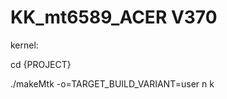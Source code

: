 KK_mt6589_ACER V370
===============

kernel:

cd {PROJECT}

./makeMtk -o=TARGET_BUILD_VARIANT=user n k
